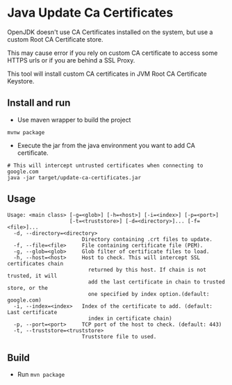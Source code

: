 Java Update Ca Certificates
===========================

OpenJDK doesn't use CA Certificates installed on the system, but use a custom Root CA Certificate store.

This may cause error if you rely on custom CA certificate to access some HTTPS urls or if you are behind a SSL
Proxy.

This tool will install custom CA certificates in JVM Root CA Certificate Keystore.

Install and run
---------------

- Use maven wrapper to build the project

```
mvnw package
```

- Execute the jar from the java environment you want to add CA certificate.

```
# This will intercept untrusted certificates when connecting to google.com
java -jar target/update-ca-certificates.jar
```

Usage
-----

```
Usage: <main class> [-g=<glob>] [-h=<host>] [-i=<index>] [-p=<port>]
                    [-t=<truststore>] [-d=<directory>]... [-f=<file>]...
  -d, --directory=<directory>
                        Directory containing .crt files to update.
  -f, --file=<file>     File containing certificate file (PEM).
  -g, --glob=<glob>     Glob filter of certificate files to load.
  -h, --host=<host>     Host to check. This will intercept SSL certificates chain
                          returned by this host. If chain is not trusted, it will
                          add the last certificate in chain to trusted store, or the
                          one specified by index option.(default: google.com)
  -i, --index=<index>   Index of the certificate to add. (default: Last certificate
                          index in certificate chain)
  -p, --port=<port>     TCP port of the host to check. (default: 443)
  -t, --truststore=<truststore>
                        Truststore file to used.
```



Build
-----

- Run `mvn package`